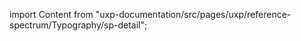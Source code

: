 
import Content from "uxp-documentation/src/pages/uxp/reference-spectrum/Typography/sp-detail";

<Content query="product=photoshop"/>
